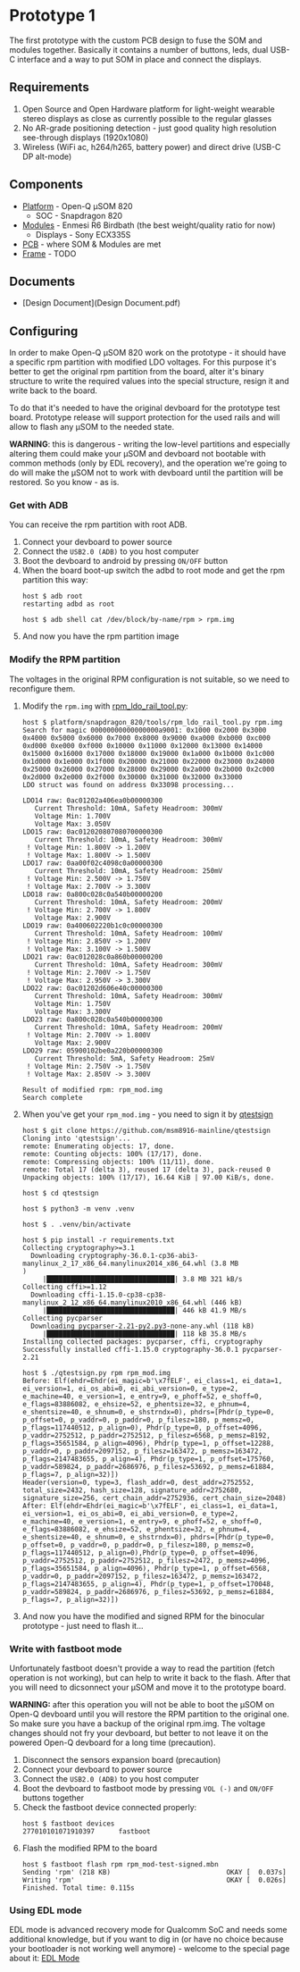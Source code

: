 # Prototype 1

The first prototype with the custom PCB design to fuse the SOM and modules together. Basically it
contains a number of buttons, leds, dual USB-C interface and a way to put SOM in place and connect
the displays.

## Requirements

1. Open Source and Open Hardware platform for light-weight wearable stereo displays as close as
currently possible to the regular glasses
2. No AR-grade positioning detection - just good quality high resolution see-through displays
(1920x1080)
3. Wireless (WiFi ac, h264/h265, battery power) and direct drive (USB-C DP alt-mode)

## Components

* [Platform](../../platform/snapdragon_820/open-q-u820/) - Open-Q µSOM 820
   * SOC - Snapdragon 820
* [Modules](../../modules/enmesi/r6) - Enmesi R6
  Birdbath (the best weight/quality ratio for now)
   * Displays - Sony ECX335S
* [PCB](pcb) - where SOM & Modules are met
* [Frame](frame) - TODO

## Documents

* [Design Document](Design Document.pdf)

## Configuring

In order to make Open-Q µSOM 820 work on the prototype - it should have a specific rpm partition
with modified LDO voltages. For this purpose it's better to get the original rpm partition from the
board, alter it's binary structure to write the required values into the special structure, resign
it and write back to the board.

To do that it's needed to have the original devboard for the prototype test board. Prototype release
will support protection for the used rails and will allow to flash any µSOM to the needed state.

**WARNING**: this is dangerous - writing the low-level partitions and especially altering them could
make your µSOM and devboard not bootable with common methods (only by EDL recovery), and the
operation we're going to do will make the µSOM not to work with devboard until the partition will
be restored. So you know - as is.

### Get with ADB

You can receive the rpm partition with root ADB.

1. Connect your devboard to power source
2. Connect the `USB2.0 (ADB)` to you host computer
3. Boot the devboard to android by pressing `ON/OFF` button
4. When the board boot-up switch the adbd to root mode and get the rpm partition this way:
   ```
   host $ adb root
   restarting adbd as root

   host $ adb shell cat /dev/block/by-name/rpm > rpm.img
   ```
5. And now you have the rpm partition image

### Modify the RPM partition

The voltages in the original RPM configuration is not suitable, so we need to reconfigure them.

1. Modify the `rpm.img` with [rpm_ldo_rail_tool.py](../../platform/snapdragon_820/tools/rpm_ldo_rail_tool.py):
   ```
   host $ platform/snapdragon_820/tools/rpm_ldo_rail_tool.py rpm.img
   Search for magic 00000000000000000a9001: 0x1000 0x2000 0x3000 0x4000 0x5000 0x6000 0x7000 0x8000 0x9000 0xa000 0xb000 0xc000 0xd000 0xe000 0xf000 0x10000 0x11000 0x12000 0x13000 0x14000 0x15000 0x16000 0x17000 0x18000 0x19000 0x1a000 0x1b000 0x1c000 0x1d000 0x1e000 0x1f000 0x20000 0x21000 0x22000 0x23000 0x24000 0x25000 0x26000 0x27000 0x28000 0x29000 0x2a000 0x2b000 0x2c000 0x2d000 0x2e000 0x2f000 0x30000 0x31000 0x32000 0x33000
   LDO struct was found on address 0x33098 processing...

   LDO14 raw: 0ac01202a406ea0b00000300
      Current Threshold: 10mA, Safety Headroom: 300mV
      Voltage Min: 1.700V
      Voltage Max: 3.050V
   LDO15 raw: 0ac012020807080700000300
      Current Threshold: 10mA, Safety Headroom: 300mV
    ! Voltage Min: 1.800V -> 1.200V
    ! Voltage Max: 1.800V -> 1.500V
   LDO17 raw: 0aa00f02c4098c0a00000300
      Current Threshold: 10mA, Safety Headroom: 250mV
    ! Voltage Min: 2.500V -> 1.750V
    ! Voltage Max: 2.700V -> 3.300V
   LDO18 raw: 0a800c028c0a540b00000200
      Current Threshold: 10mA, Safety Headroom: 200mV
    ! Voltage Min: 2.700V -> 1.800V
      Voltage Max: 2.900V
   LDO19 raw: 0a400602220b1c0c00000300
      Current Threshold: 10mA, Safety Headroom: 100mV
    ! Voltage Min: 2.850V -> 1.200V
    ! Voltage Max: 3.100V -> 1.500V
   LDO21 raw: 0ac012028c0a860b00000200
      Current Threshold: 10mA, Safety Headroom: 300mV
    ! Voltage Min: 2.700V -> 1.750V
    ! Voltage Max: 2.950V -> 3.300V
   LDO22 raw: 0ac01202d606e40c00000300
      Current Threshold: 10mA, Safety Headroom: 300mV
      Voltage Min: 1.750V
      Voltage Max: 3.300V
   LDO23 raw: 0a800c028c0a540b00000300
      Current Threshold: 10mA, Safety Headroom: 200mV
    ! Voltage Min: 2.700V -> 1.800V
      Voltage Max: 2.900V
   LDO29 raw: 05900102be0a220b00000300
      Current Threshold: 5mA, Safety Headroom: 25mV
    ! Voltage Min: 2.750V -> 1.750V
    ! Voltage Max: 2.850V -> 3.300V

   Result of modified rpm: rpm_mod.img
   Search complete
   ```
2. When you've get your `rpm_mod.img` - you need to sign it by [qtestsign](https://github.com/msm8916-mainline/qtestsign)
   ```
   host $ git clone https://github.com/msm8916-mainline/qtestsign
   Cloning into 'qtestsign'...
   remote: Enumerating objects: 17, done.
   remote: Counting objects: 100% (17/17), done.
   remote: Compressing objects: 100% (11/11), done.
   remote: Total 17 (delta 3), reused 17 (delta 3), pack-reused 0
   Unpacking objects: 100% (17/17), 16.64 KiB | 97.00 KiB/s, done.

   host $ cd qtestsign

   host $ python3 -m venv .venv

   host $ . .venv/bin/activate

   host $ pip install -r requirements.txt
   Collecting cryptography>=3.1
     Downloading cryptography-36.0.1-cp36-abi3-manylinux_2_17_x86_64.manylinux2014_x86_64.whl (3.8 MB
   )
        |████████████████████████████████| 3.8 MB 321 kB/s
   Collecting cffi>=1.12
     Downloading cffi-1.15.0-cp38-cp38-manylinux_2_12_x86_64.manylinux2010_x86_64.whl (446 kB)
        |████████████████████████████████| 446 kB 41.9 MB/s
   Collecting pycparser
     Downloading pycparser-2.21-py2.py3-none-any.whl (118 kB)
        |████████████████████████████████| 118 kB 35.8 MB/s
   Installing collected packages: pycparser, cffi, cryptography
   Successfully installed cffi-1.15.0 cryptography-36.0.1 pycparser-2.21

   host $ ./qtestsign.py rpm rpm_mod.img
   Before: Elf(ehdr=Ehdr(ei_magic=b'\x7fELF', ei_class=1, ei_data=1, ei_version=1, ei_os_abi=0, ei_abi_version=0, e_type=2, e_machine=40, e_version=1, e_entry=9, e_phoff=52, e_shoff=0, e_flags=83886082, e_ehsize=52, e_phentsize=32, e_phnum=4, e_shentsize=40, e_shnum=0, e_shstrndx=0), phdrs=[Phdr(p_type=0, p_offset=0, p_vaddr=0, p_paddr=0, p_filesz=180, p_memsz=0, p_flags=117440512, p_align=0), Phdr(p_type=0, p_offset=4096, p_vaddr=2752512, p_paddr=2752512, p_filesz=6568, p_memsz=8192, p_flags=35651584, p_align=4096), Phdr(p_type=1, p_offset=12288, p_vaddr=0, p_paddr=2097152, p_filesz=163472, p_memsz=163472, p_flags=2147483655, p_align=4), Phdr(p_type=1, p_offset=175760, p_vaddr=589824, p_paddr=2686976, p_filesz=53692, p_memsz=61884, p_flags=7, p_align=32)])
   Header(version=0, type=3, flash_addr=0, dest_addr=2752552, total_size=2432, hash_size=128, signature_addr=2752680, signature_size=256, cert_chain_addr=2752936, cert_chain_size=2048)
   After: Elf(ehdr=Ehdr(ei_magic=b'\x7fELF', ei_class=1, ei_data=1, ei_version=1, ei_os_abi=0, ei_abi_version=0, e_type=2, e_machine=40, e_version=1, e_entry=9, e_phoff=52, e_shoff=0, e_flags=83886082, e_ehsize=52, e_phentsize=32, e_phnum=4, e_shentsize=40, e_shnum=0, e_shstrndx=0), phdrs=[Phdr(p_type=0, p_offset=0, p_vaddr=0, p_paddr=0, p_filesz=180, p_memsz=0, p_flags=117440512, p_align=0),Phdr(p_type=0, p_offset=4096, p_vaddr=2752512, p_paddr=2752512, p_filesz=2472, p_memsz=4096, p_flags=35651584, p_align=4096), Phdr(p_type=1, p_offset=6568, p_vaddr=0, p_paddr=2097152, p_filesz=163472, p_memsz=163472, p_flags=2147483655, p_align=4), Phdr(p_type=1, p_offset=170048, p_vaddr=589824, p_paddr=2686976, p_filesz=53692, p_memsz=61884, p_flags=7, p_align=32)])
   ```
8. And now you have the modified and signed RPM for the binocular prototype - just need to flash it...

### Write with fastboot mode

Unfortunately fastboot doesn't provide a way to read the partition (fetch operation is not working),
but can help to write it back to the flash. After that you will need to dicsonnect your µSOM and
move it to the prototype board.

**WARNING:** after this operation you will not be able to boot the µSOM on Open-Q devboard until
you will restore the RPM partition to the original one. So make sure you have a backup of the
original rpm.img. The voltage changes should not fry your devboard, but better to not leave it on
the powered Open-Q devboard for a long time (precaution).

1. Disconnect the sensors expansion board (precaution)
2. Connect your devboard to power source
3. Connect the `USB2.0 (ADB)` to you host computer
4. Boot the devboard to fastboot mode by pressing `VOL (-)` and `ON/OFF` buttons together
5. Check the fastboot device connected properly:
   ```
   host $ fastboot devices
   277010101071910397      fastboot
   ```
6. Flash the modified RPM to the board
   ```
   host $ fastboot flash rpm rpm_mod-test-signed.mbn
   Sending 'rpm' (218 KB)                             OKAY [  0.037s]
   Writing 'rpm'                                      OKAY [  0.026s]
   Finished. Total time: 0.115s
   ```

### Using EDL mode

EDL mode is advanced recovery mode for Qualcomm SoC and needs some additional knowledge, but if you
want to dig in (or have no choice because your bootloader is not working well anymore) - welcome to
the special page about it: [EDL Mode](../../platform/snapdragon_820/open-q-u820/edl_mode.md)
